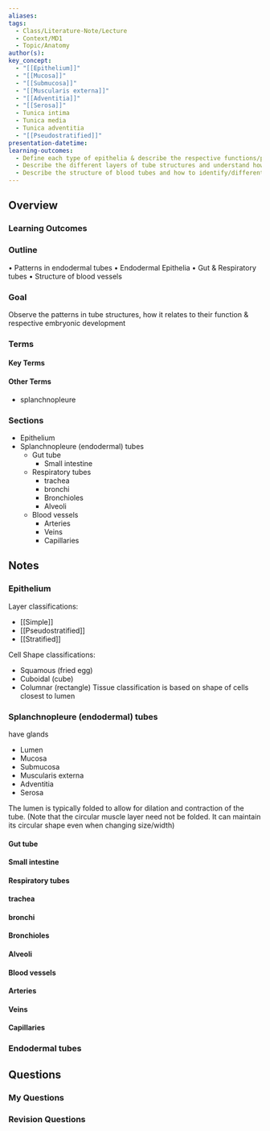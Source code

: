 ```yaml
---
aliases: 
tags:
  - Class/Literature-Note/Lecture
  - Context/MD1
  - Topic/Anatomy
author(s): 
key_concept:
  - "[[Epithelium]]"
  - "[[Mucosa]]"
  - "[[Submucosa]]"
  - "[[Muscularis externa]]"
  - "[[Adventitia]]"
  - "[[Serosa]]"
  - Tunica intima
  - Tunica media
  - Tunica adventitia
  - "[[Pseudostratified]]"
presentation-datetime: 
learning-outcomes:
  - Define each type of epithelia & describe the respective functions/purpose of each, and describe which embryological germ layer each epithelium/tissue is derived from
  - Describe the different layers of tube structures and understand how they change with function/body site
  - Describe the structure of blood tubes and how to identify/differentiate them
---
```



## Overview
### Learning Outcomes

### Outline
• Patterns in endodermal tubes
• Endodermal Epithelia
	• Gut & Respiratory tubes
• Structure of blood vessels
### Goal
Observe the patterns in tube structures, how it relates to their function & respective embryonic development
### Terms
#### Key Terms

#### Other Terms
- splanchnopleure
### Sections
- Epithelium
- Splanchnopleure (endodermal) tubes
	- Gut tube
		- Small intestine
	- Respiratory tubes
		- trachea
		- bronchi
		- Bronchioles 
		- Alveoli
	- Blood vessels
		- Arteries
		- Veins
		- Capillaries

## Notes

### Epithelium

Layer classifications:
- [[Simple]]
- [[Pseudostratified]]
- [[Stratified]]

Cell Shape classifications:
- Squamous (fried egg)
- Cuboidal (cube)
- Columnar (rectangle)
Tissue classification is based on shape of cells closest to lumen
### Splanchnopleure (endodermal) tubes
have glands
- Lumen
- Mucosa
- Submucosa
- Muscularis externa
- Adventitia
- Serosa

The lumen is typically folded to allow for dilation and contraction of the tube. (Note that the circular muscle layer need not be folded. It can maintain its circular shape even when changing size/width)
#### Gut tube
#### Small intestine
#### Respiratory tubes
#### trachea
#### bronchi
#### Bronchioles 
#### Alveoli
#### Blood vessels
#### Arteries
#### Veins
#### Capillaries
### Endodermal tubes


## Questions

### My Questions
### Revision Questions




